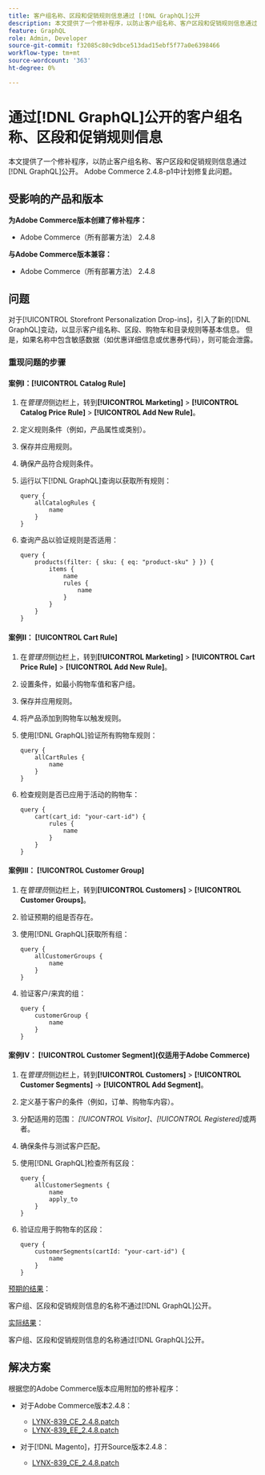 ```yaml
---
title: 客户组名称、区段和促销规则信息通过 [!DNL GraphQL]公开
description: 本文提供了一个修补程序，以防止客户组名称、客户区段和促销规则信息通过 [!DNL GraphQL]泄露。
feature: GraphQL
role: Admin, Developer
source-git-commit: f32085c80c9dbce513dad15ebf5f77a0e6398466
workflow-type: tm+mt
source-wordcount: '363'
ht-degree: 0%

---
```



# 通过[!DNL GraphQL]公开的客户组名称、区段和促销规则信息

本文提供了一个修补程序，以防止客户组名称、客户区段和促销规则信息通过[!DNL GraphQL]公开。 Adobe Commerce 2.4.8-p1中计划修复此问题。

## 受影响的产品和版本

**为Adobe Commerce版本创建了修补程序：**

* Adobe Commerce（所有部署方法） 2.4.8

**与Adobe Commerce版本兼容：**

* Adobe Commerce（所有部署方法） 2.4.8

## 问题

对于[!UICONTROL Storefront Personalization Drop-ins]，引入了新的[!DNL GraphQL]变动，以显示客户组名称、区段、购物车和目录规则等基本信息。 但是，如果名称中包含敏感数据（如优惠详细信息或优惠券代码），则可能会泄露。

### 重现问题的步骤

#### 案例I：[!UICONTROL Catalog Rule]

1. 在&#x200B;*管理员*&#x200B;侧边栏上，转到&#x200B;**[!UICONTROL Marketing]** > **[!UICONTROL Catalog Price Rule]** > **[!UICONTROL Add New Rule]**。
1. 定义规则条件（例如，产品属性或类别）。
1. 保存并应用规则。
1. 确保产品符合规则条件。
1. 运行以下[!DNL GraphQL]查询以获取所有规则：

   ```
   query {
       allCatalogRules {
           name
       }
   }
   ```

1. 查询产品以验证规则是否适用：

   ```
   query {
       products(filter: { sku: { eq: "product-sku" } }) {
           items {
               name
               rules {
                   name
               }
           }
       }
   }
   ```

#### 案例II： [!UICONTROL Cart Rule]

1. 在&#x200B;*管理员*&#x200B;侧边栏上，转到&#x200B;**[!UICONTROL Marketing]** > **[!UICONTROL Cart Price Rule]** > **[!UICONTROL Add New Rule]**。
1. 设置条件，如最小购物车值和客户组。
1. 保存并应用规则。
1. 将产品添加到购物车以触发规则。
1. 使用[!DNL GraphQL]验证所有购物车规则：

   ```
   query {
       allCartRules {
           name
       }
   }
   ```

1. 检查规则是否已应用于活动的购物车：

   ```
   query {
       cart(cart_id: "your-cart-id") {
           rules {
               name
           }
       }
   }
   ```

#### 案例III： [!UICONTROL Customer Group]

1. 在&#x200B;*管理员*&#x200B;侧边栏上，转到&#x200B;**[!UICONTROL Customers]** > **[!UICONTROL Customer Groups]**。
1. 验证预期的组是否存在。
1. 使用[!DNL GraphQL]获取所有组：

   ```
   query {
       allCustomerGroups {
           name
       }
   }
   ```

1. 验证客户/来宾的组：

   ```
   query {
       customerGroup {
           name
       }
   }
   ```

#### 案例IV： [!UICONTROL Customer Segment]&#x200B;(仅适用于Adobe Commerce)

1. 在&#x200B;*管理员*&#x200B;侧边栏上，转到&#x200B;**[!UICONTROL Customers]** > **[!UICONTROL Customer Segments]** → **[!UICONTROL Add Segment]**。
1. 定义基于客户的条件（例如，订单、购物车内容）。
1. 分配适用的范围： *[!UICONTROL Visitor]*、*[!UICONTROL Registered]*&#x200B;或两者。
1. 确保条件与测试客户匹配。
1. 使用[!DNL GraphQL]检查所有区段：

   ```
   query {
       allCustomerSegments {
           name
           apply_to
       }
   }
   ```

1. 验证应用于购物车的区段：

   ```
   query {
       customerSegments(cartId: "your-cart-id") {
           name
       }
   }
   ```

<u>预期的结果</u>：

客户组、区段和促销规则信息的名称不通过[!DNL GraphQL]公开。

<u>实际结果</u>：

客户组、区段和促销规则信息的名称通过[!DNL GraphQL]公开。

## 解决方案

根据您的Adobe Commerce版本应用附加的修补程序：

* 对于Adobe Commerce版本2.4.8：

   * [LYNX-839_CE_2.4.8.patch](assets/LYNX-839_CE_2.4.8.patch.zip)
   * [LYNX-839_EE_2.4.8.patch](assets/LYNX-839_EE_2.4.8.patch.zip)

* 对于[!DNL Magento]，打开Source版本2.4.8：

   * [LYNX-839_CE_2.4.8.patch](assets/LYNX-839_CE_2.4.8.patch.zip)

